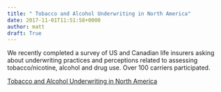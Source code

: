 ```yaml
---
title: " Tobacco and Alcohol Underwriting in North America"
date: 2017-11-01T11:51:58+0000
author: matt
draft: True
---
```

We recently completed a survey of US and Canadian life insurers asking about underwriting practices and perceptions related to assessing tobacco/nicotine, alcohol and drug use. Over 100 carriers participated.

[ Tobacco and Alcohol Underwriting in North America ]( http://riskebusinessmagazine.com/2017/09/25/tobacco-alcohol-underwriting-in-north-america-by-hank-george-falu/ )
